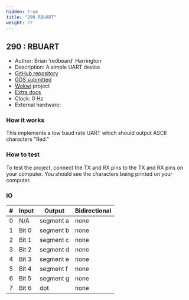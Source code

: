 ```yaml
---
hidden: true
title: "290 RBUART"
weight: 77
---
```


## 290 : RBUART

* Author: Brian 'redbeard' Harrington
* Description: A simple UART device
* [GitHub repository](https://github.com/brianredbeard/tt05-submission-template)
* [GDS submitted](https://github.com/brianredbeard/tt05-submission-template/actions/runs/6751036095)
* [Wokwi](https://wokwi.com/projects/380409528895479809) project
* [Extra docs]()
* Clock: 0 Hz
* External hardware: 



### How it works

This implements a low baud rate UART which should output ASCII characters
"Red."


### How to test

To test the project, connect the TX and RX pins to the TX and RX pins on
your computer. You should see the characters being printed on your computer.


### IO

| # | Input        | Output       | Bidirectional      |
|---|--------------|--------------| -------------------|
| 0 | N/A  | segment a | none |
| 1 | Bit 0  | segment b | none |
| 2 | Bit 1  | segment c | none |
| 3 | Bit 2  | segment d | none |
| 4 | Bit 3  | segment e | none |
| 5 | Bit 4  | segment f | none |
| 6 | Bit 5  | segment g | none |
| 7 | Bit 6  | dot | none |
